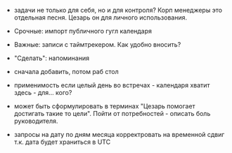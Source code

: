 
- задачи не только для себя, но и для контроля?
Корп менеджеры это отдельная песня. Цезарь он для личного использования.


- Срочные: импорт публичного гугл календаря
- Важные: записи с таймтрекером. Как удобно вносить?
- "Сделать": напоминания


- сначала добавить, потом раб стол

- применимость
если целый день во встречах - календаря хватит
здесь - для... кого?
- может быть сформулировать в терминах "Цезарь помогает достигать
такие то цели".
Пойти от потребностей - описать боль руководителя.


- запросы на дату по дням месяца корректровать на временной сдвиг
т.к. дата будет храниться в UTC
